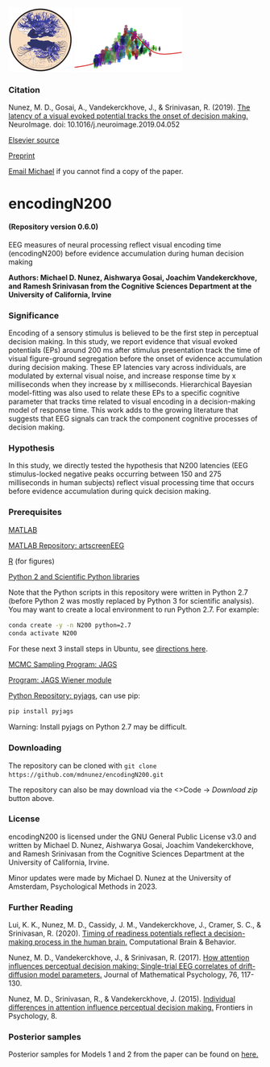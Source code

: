 <img src="./extra/small_hnl_logo.png" height="128"> <img src="./extra/small_cidlab_logo.png" height="128">

### Citation

Nunez, M. D., Gosai, A., Vandekerckhove, J., & Srinivasan, R. (2019).
[The latency of a visual evoked potential tracks the onset of decision making.](https://sci-hub.st/https://www.sciencedirect.com/science/article/pii/S1053811919303386) NeuroImage. doi: 10.1016/j.neuroimage.2019.04.052

[Elsevier source](https://www.sciencedirect.com/science/article/pii/S1053811919303386)

[Preprint](https://www.researchgate.net/publication/332630466_The_latency_of_a_visual_evoked_potential_tracks_the_onset_of_decision_making)


[Email Michael](mailto:m.d.nunez@uva.nl) if you cannot find a copy of the paper.

# encodingN200  
#### (Repository version 0.6.0)
EEG measures of neural processing reflect visual encoding time (encodingN200) before evidence accumulation during human decision making

**Authors: Michael D. Nunez, Aishwarya Gosai, Joachim Vandekerckhove, and Ramesh Srinivasan from the Cognitive Sciences Department at the University of California, Irvine**

### Significance

Encoding of a sensory stimulus is believed to be the first step in perceptual decision making. In this study, we report evidence that visual evoked potentials (EPs) around 200 ms after stimulus presentation track the time of visual figure-ground segregation before the onset of evidence accumulation during decision making. These EP latencies vary across individuals, are modulated by external visual noise, and increase response time by x milliseconds when they increase by x milliseconds. Hierarchical Bayesian model-fitting was also used to relate these EPs to a specific cognitive parameter that tracks time related to visual encoding in a decision-making model of response time. This work adds to the growing literature that suggests that EEG signals can track the component cognitive processes of decision making.

### Hypothesis

In this study, we directly tested the hypothesis that N200 latencies (EEG stimulus-locked negative peaks occurring between 150 and 275 milliseconds in human subjects) reflect visual processing time that occurs before evidence accumulation during quick decision making.

### Prerequisites

[MATLAB](https://www.mathworks.com/)

[MATLAB Repository: artscreenEEG](https://github.com/mdnunez/artscreenEEG)

[R](https://www.r-project.org/) (for figures)

[Python 2 and Scientific Python libraries](https://www.anaconda.com/products/individual)

Note that the Python scripts in this repository were written in Python 2.7 (before Python 2 was mostly replaced by Python 3 for scientific analysis). You may want to create a local environment to run Python 2.7. For example:
```bash
conda create -y -n N200 python=2.7
conda activate N200
```

For these next 3 install steps in Ubuntu, see [directions here](https://github.com/mdnunez/pyhddmjags/blob/master/jags_wiener_ubuntu.md).

[MCMC Sampling Program: JAGS](http://mcmc-jags.sourceforge.net/)

[Program: JAGS Wiener module](https://sourceforge.net/projects/jags-wiener/)

[Python Repository: pyjags](https://github.com/michaelnowotny/pyjags), can use pip:
```bash
pip install pyjags
```
Warning: Install pyjags on Python 2.7 may be difficult.

### Downloading

The repository can be cloned with `git clone https://github.com/mdnunez/encodingN200.git`

The repository can also be may download via the <>Code -> _Download zip_ button above.

### License

encodingN200 is licensed under the GNU General Public License v3.0 and written by Michael D. Nunez, Aishwarya Gosai, Joachim Vandekerckhove, and Ramesh Srinivasan from the Cognitive Sciences Department at the University of California, Irvine.

Minor updates were made by Michael D. Nunez at the University of Amsterdam, Psychological Methods in 2023.

### Further Reading

Lui, K. K., Nunez, M. D., Cassidy, J. M., Vandekerckhove, J., Cramer, S. C., & Srinivasan, R. (2020).
[Timing of readiness potentials reflect a decision-making process in the human brain.](https://sci-hub.st/https://link.springer.com/article/10.1007/s42113-020-00097-5) Computational Brain & Behavior.

Nunez, M. D., Vandekerckhove, J., & Srinivasan, R. (2017).
[How attention influences perceptual decision making: Single-trial EEG correlates of drift-diffusion model parameters.](https://sci-hub.st/https://www.sciencedirect.com/science/article/abs/pii/S0022249616000316)
Journal of Mathematical Psychology, 76, 117-130.

Nunez, M. D., Srinivasan, R., & Vandekerckhove, J. (2015). 
[Individual differences in attention influence perceptual decision making.](https://www.frontiersin.org/articles/10.3389/fpsyg.2015.00018/full) 
Frontiers in Psychology, 8.

### Posterior samples

Posterior samples for Models 1 and 2 from the paper can be found on [here.](https://figshare.com/articles/Posterior_samples_from_hierarchical_Models_1_and_2_for_the_study_associated_with_the_paper_The_latency_of_a_visual_evoked_potential_tracks_the_onset_of_decision_making_/8244746)

